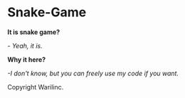 # Snake-Game
**It is snake game?**

*- Yeah, it is.*

**Why it here?**

*-I don't know, but you can freely use my code if you want.*

Copyright Warilinc.
